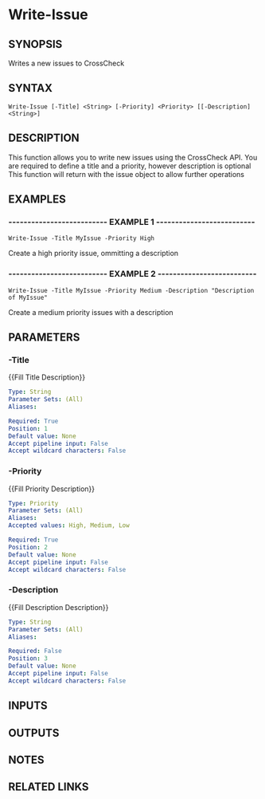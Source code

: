 # Write-Issue

## SYNOPSIS
Writes a new issues to CrossCheck

## SYNTAX

```
Write-Issue [-Title] <String> [-Priority] <Priority> [[-Description] <String>]
```

## DESCRIPTION
This function allows you to write new issues using the CrossCheck API. 
You are required to define a title and a priority, however description is optional
This function will return with the issue object to allow further operations

## EXAMPLES

### -------------------------- EXAMPLE 1 --------------------------
```
Write-Issue -Title MyIssue -Priority High
```

Create a high priority issue, ommitting a description

### -------------------------- EXAMPLE 2 --------------------------
```
Write-Issue -Title MyIssue -Priority Medium -Description "Description of MyIssue"
```

Create a medium priority issues with a description

## PARAMETERS

### -Title
{{Fill Title Description}}

```yaml
Type: String
Parameter Sets: (All)
Aliases: 

Required: True
Position: 1
Default value: None
Accept pipeline input: False
Accept wildcard characters: False
```

### -Priority
{{Fill Priority Description}}

```yaml
Type: Priority
Parameter Sets: (All)
Aliases: 
Accepted values: High, Medium, Low

Required: True
Position: 2
Default value: None
Accept pipeline input: False
Accept wildcard characters: False
```

### -Description
{{Fill Description Description}}

```yaml
Type: String
Parameter Sets: (All)
Aliases: 

Required: False
Position: 3
Default value: None
Accept pipeline input: False
Accept wildcard characters: False
```

## INPUTS

## OUTPUTS

## NOTES

## RELATED LINKS

